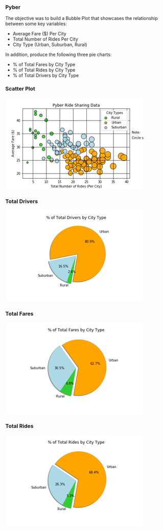 ### Pyber
The objective was to build a Bubble Plot that showcases the relationship between some key variables:

- Average Fare ($) Per City
- Total Number of Rides Per City
- City Type (Urban, Suburban, Rural)

In addition, produce the following three pie charts:

- % of Total Fares by City Type
- % of Total Rides by City Type
- % of Total Drivers by City Type

### Scatter Plot 
![1-Logo](Pyber_Charts/analysis/PyberScatter.png)

### Total Drivers
![1-Logo](Pyber_Charts/analysis/TotalDriverPy.png)

### Total Fares
![1-Logo](Pyber_Charts/analysis/TotalFaresPy.png)

### Total Rides
![1-Logo](Pyber_Charts/analysis/TotalRidesPy.png)
